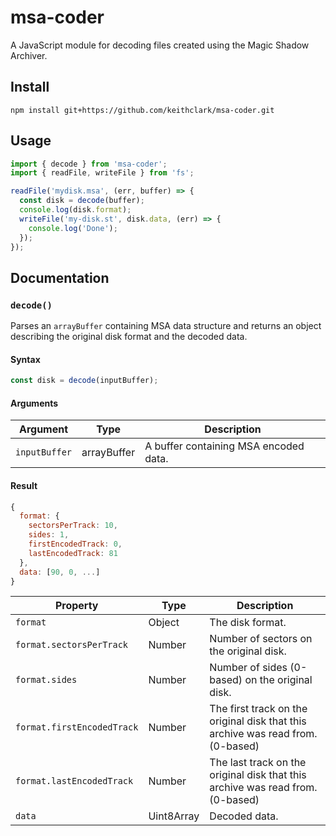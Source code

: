 # msa-coder

A JavaScript module for decoding files created using the Magic Shadow Archiver.

## Install

```
npm install git+https://github.com/keithclark/msa-coder.git
```

## Usage

```js
import { decode } from 'msa-coder';
import { readFile, writeFile } from 'fs';

readFile('mydisk.msa', (err, buffer) => {
  const disk = decode(buffer);
  console.log(disk.format);
  writeFile('my-disk.st', disk.data, (err) => {
    console.log('Done');
  });
});
```

## Documentation

### `decode()`

Parses an `arrayBuffer` containing MSA data structure and returns an object describing the original disk format and the decoded data.

#### Syntax
```js
const disk = decode(inputBuffer);
```

#### Arguments
Argument | Type | Description
-|-|-
 `inputBuffer` | arrayBuffer | A buffer containing MSA encoded data.

#### Result

```js
{
  format: {
    sectorsPerTrack: 10,
    sides: 1,
    firstEncodedTrack: 0,
    lastEncodedTrack: 81
  },
  data: [90, 0, ...]
}
```

Property | Type | Description
-|-|-
`format` | Object | The disk format.
`format.sectorsPerTrack` | Number | Number of sectors on the original disk.
`format.sides` | Number | Number of sides (0-based) on the original disk.
`format.firstEncodedTrack` | Number | The first track on the original disk that this archive was read from. (0-based)
`format.lastEncodedTrack` | Number | The last track on the original disk that this archive was read from. (0-based)
`data` | Uint8Array | Decoded data.

